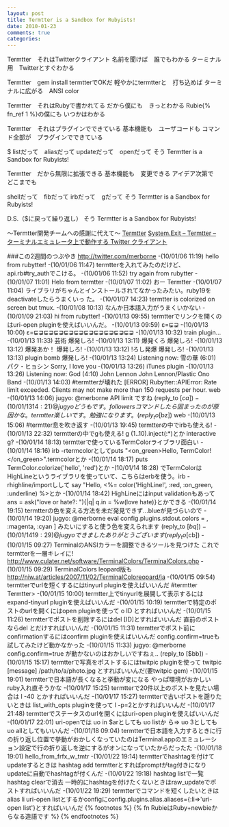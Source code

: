 ```yaml
---
layout: post
title: Termtter is a Sandbox for Rubyists!
date: 2010-01-23
comments: true
categories:
---
```



Termtter　それはTwitterクライアント
名前を聞けば　誰でもわかる
ターミナル用　Twitterとすぐわかる

Termtter　gem install termtterでOKだ
軽やかにtermtterと　打ち込めば
ターミナルに広がる　ANSI color

Termtter　それはRubyで書かれてる
だから僕にも　きっとわかる
Rubie{% fn_ref 1 %}の僕にも いつかはわかる

Termtter　それはプラグインでできている
基本機能も　ユーザコードも
コマンド全部が　プラグインでできている

$
listだって　aliasだって
updateだって　openだって
そう
Termtter is a Sandbox for Rubyists!

Termtter　だから無限に拡張できる
基本機能も　変更できる
アイデア次第で　どこまでも

shellだって　fibだって
irbだって　gだって
そう
Termtter is a Sandbox for Rubyists!

D.S.（$に戻って繰り返し）
そう
Termtter is a Sandbox for Rubyists!

～Termtter開発チームへの感謝に代えて～
[Termtter](http://termtter.org/)
[System.Exit &#8211; Termtter &#8211; ターミナルエミュレータ上で動作する Twitter クライアント](http://jugyo.org/blog/2931)

###この2週間のつぶやき
http://twitter.com/merborne
-(10/01/06 11:19) hello from rubytter!
-(10/01/06 11:47) termtterを入れてみたのだけど、api.rb#try_authでこける。 
-(10/01/06 11:52) try again from rubytter
-(10/01/07 11:01) Helo from termtter
-(10/01/07 11:02) おー Termtter
-(10/01/07 11:04) ライブラリがちゃんとインストールされてなかったみたい。ruby19をdeactivateしたらうまくいっ た。
-(10/01/07 14:23) termtter is colorized on screen but tmux.
-(10/01/08 10:13) なんか日本語入力がうまくいかない
-(10/01/09 21:03) hi from rubytter!
-(10/01/13 09:55) termtterでリンクを開くのはuri-open pluginを使えばいいんだ。
-(10/01/13 09:59) ε=&#8932;&#8933;
-(10/01/13 10:00) ε=&#8932;&#8933;&#8932;&#8933;&#8932;&#8933;&#8932;&#8933;&#8932;&#8933;&#8932;&#8933;&#8932;&#8933;&#8932;&#8933;&#8932;&#8933;&#8932;&#8933;
-(10/01/13 10:32) train plugin...
-(10/01/13 11:33) 芸術 爆発しろ!
-(10/01/13 13:11) 爆発くろ 爆発しろ!
-(10/01/13 13:12) 爆発あか！ 爆発しろ!
-(10/01/13 13:12) !ろし発爆 爆発しろ!
-(10/01/13 13:13) plugin bomb 爆発しろ!
-(10/01/13 13:24) Listening now: 雪の華 (6:01) パク・ヒョシン Sorry, I love you
-(10/01/13 13:26) iTunes plugin
-(10/01/13 13:26) Listening now: God (4:10) John Lennon John Lennon/Plastic Ono Band
-(10/01/13 14:03) #termtterが壊れた [ERROR] Rubytter::APIError: Rate limit exceeded. Clients may not make more than 150 requests per hour. web
-(10/01/13 14:06) jugyo: @merborne API limit ですね  (reply_to [$ca])
-(10/01/13 14:21) @jugyo どうもです。followersコマンドしたら固まったのが原因かな。termtter楽しいです。勉強 になります。  (reply_to [$bz]) web
-(10/01/13 15:06) #termtter息を吹き返す
-(10/01/13 19:45) termtterの中でirbも使える!
-(10/01/13 22:32) termtterの中でgも使える! g (1..10).inject(:*)とか interactive g?
-(10/01/14 18:13) termtterで使っているTermColorライブラリ面白い
-(10/01/14 18:16) irb -rtermcolorとしてputs "<on_green><red><underline>Hello, TermColor!</underline></red></on_green>".termcolorとか
-(10/01/14 18:17) puts TermColor.colorize('hello', 'red')とか
-(10/01/14 18:28) でTermColorはHighLineというライブラリを使っていて、こちらはerbを使う。irb -rhighline/importしして say "Hello, <%= color('HighLine!', :red, :on_green, :underline) %>とか
-(10/01/14 18:42) HighLineにはinput validationもあってans = ask("love or hate?: "){|q| q.in = %w(love hate)}とかできる
-(10/01/14 19:15) termtterの色を変える方法を未だ発見できず...blueが見づらいので
-(10/01/14 19:20) jugyo: @merborne eval config.plugins.stdout.colors = , :magenta, :cyan ] みたいにすると使う色を変えられます  (reply_to [$bq])
-(10/01/14 19:29) @jugyo できました　ありがとうございます  (reply_to [$cb])
-(10/01/15 09:27) TerminalのANSIカラーを調整できるツールを見つけた これでtermtterを一層キレイに! http://www.culater.net/software/TerminalColors/TerminalColors.php
-(10/01/15 09:29) TerminalColors leopard版も http://niw.at/articles/2007/11/02/TerminalColoreopard/ja
-(10/01/15 09:54) termtterでurlを短くするにはtinyurl pluginを使えばいいんだ #termtter Termtter> 
-(10/01/15 10:00) termtter上でtinyurlを展開して表示するにはexpand-tinyurl pluginを使えばいいんだ
-(10/01/15 10:19) termtterで特定のポストのurlを開くにはopen pluginを使って o ID とすればいいんだ
-(10/01/15 11:26) termtterでポストを削除するにはdel [ID]とすればいいんだ 直前のポストならdel とだけすればいいんだ
-(10/01/15 11:31) termtterでポスト前にconfirmationするにはconfirm pluginを使えばいいんだ config.confirm=trueも試してみたけど動かなかった
-(10/01/15 11:33) jugyo: @merborne config.confirm=true が動かないのはおかしいですねぇ..  (reply_to [$bb])
-(10/01/15 15:17) termtterで写真をポストするにはtwitpic pluginを使って twitpic [message] /path/to/a/photo.jpg とすればいいんだ(要twitpic gem)
-(10/01/15 19:01) termtterで日本語が長くなると挙動が変になる やっぱ環境がおかしい ruby入れ直そうかな
-(10/01/17 15:25) termtterで20件以上のポストを見たい場合は l -40 とかすればいいんだ
-(10/01/17 15:27) termtterで古いポストを遡りたいときは list_with_opts pluginを使って l -p=2とかすればいいんだ
-(10/01/17 21:48) termtterでステータスのurlを開くにはuri-open pluginを使えばいいんだ
-(10/01/17 22:01) uri-openでは uo in $arとしても uo listか ら=> uo 3としても uo allとしてもいいんだ
-(10/01/18 09:04) termtterで日本語を入力するときに行の折り返し位置で挙動がおかしくなっていたのはTerminal.appのエミュレーション設定で行の折り返しを逆にするがオンになっていたからだったた
-(10/01/18 19:01) hello_from_frfx_w_tmtr
-(10/01/22 19:14) termtterでhashtagを付けてupdateするときは hashtag add termtterとすればpromptがtag付きになりupdateに自動でhashtagが付くんだ
-(10/01/22 19:18) hashtag listで一覧 hashtag clearで消去 一時的にhashtagを付けたくないときはraw_updateでポ ストすればいいんだ
-(10/01/22 19:29) termtterでコマンドを短くしたいときはalias li uri-open listとするかconfigにconfig.plugins.alias.aliases={:li=>'uri-open list'}とすればいいんだ
{% footnotes %}
   {% fn RubieはRuby+newbieからなる造語です %}
{% endfootnotes %}
